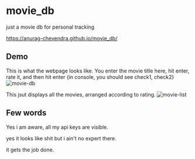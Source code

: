 # movie_db
 just a movie db for personal tracking
 
https://anurag-chevendra.github.io/movie_db/

## Demo
This is what the webpage looks like. You enter the movie title here, hit enter, rate it, and then hit enter {in console, you should see check1, check2}
![movie-db](https://github.com/user-attachments/assets/54d0302c-e53a-4263-9682-3ce8c43f9ff8)

This jsut displays all the movies, arranged according to rating.
![movie-list](https://github.com/user-attachments/assets/56abe2fc-5ec4-427e-b2d0-361a85eed3f6)

## Few words
Yes i am aware, all my api keys are visible. 

yes it looks like shit but i ain't no expert there. 

it gets the job done. 


